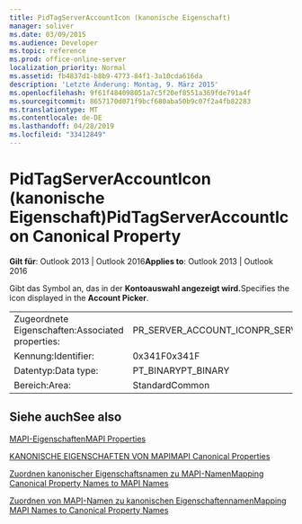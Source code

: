 ```yaml
---
title: PidTagServerAccountIcon (kanonische Eigenschaft)
manager: soliver
ms.date: 03/09/2015
ms.audience: Developer
ms.topic: reference
ms.prod: office-online-server
localization_priority: Normal
ms.assetid: fb4837d1-b8b9-4773-84f1-3a10cda616da
description: 'Letzte Änderung: Montag, 9. März 2015'
ms.openlocfilehash: 9f61f484098051a7c5f20ef8551a369fde791a4f
ms.sourcegitcommit: 8657170d071f9bcf680aba50b9c07f2a4fb82283
ms.translationtype: MT
ms.contentlocale: de-DE
ms.lasthandoff: 04/28/2019
ms.locfileid: "33412849"
---
```

# <a name="pidtagserveraccounticon-canonical-property"></a><span data-ttu-id="d5a8c-103">PidTagServerAccountIcon (kanonische Eigenschaft)</span><span class="sxs-lookup"><span data-stu-id="d5a8c-103">PidTagServerAccountIcon Canonical Property</span></span>

  
  
<span data-ttu-id="d5a8c-104">**Gilt für**: Outlook 2013 | Outlook 2016</span><span class="sxs-lookup"><span data-stu-id="d5a8c-104">**Applies to**: Outlook 2013 | Outlook 2016</span></span> 
  
<span data-ttu-id="d5a8c-105">Gibt das Symbol an, das in der **Kontoauswahl angezeigt wird.**</span><span class="sxs-lookup"><span data-stu-id="d5a8c-105">Specifies the icon displayed in the **Account Picker**.</span></span>
  
|||
|:-----|:-----|
|<span data-ttu-id="d5a8c-106">Zugeordnete Eigenschaften:</span><span class="sxs-lookup"><span data-stu-id="d5a8c-106">Associated properties:</span></span>  <br/> |<span data-ttu-id="d5a8c-107">PR_SERVER_ACCOUNT_ICON</span><span class="sxs-lookup"><span data-stu-id="d5a8c-107">PR_SERVER_ACCOUNT_ICON</span></span>  <br/> |
|<span data-ttu-id="d5a8c-108">Kennung:</span><span class="sxs-lookup"><span data-stu-id="d5a8c-108">Identifier:</span></span>  <br/> |<span data-ttu-id="d5a8c-109">0x341F</span><span class="sxs-lookup"><span data-stu-id="d5a8c-109">0x341F</span></span>  <br/> |
|<span data-ttu-id="d5a8c-110">Datentyp:</span><span class="sxs-lookup"><span data-stu-id="d5a8c-110">Data type:</span></span>  <br/> |<span data-ttu-id="d5a8c-111">PT_BINARY</span><span class="sxs-lookup"><span data-stu-id="d5a8c-111">PT_BINARY</span></span>  <br/> |
|<span data-ttu-id="d5a8c-112">Bereich:</span><span class="sxs-lookup"><span data-stu-id="d5a8c-112">Area:</span></span>  <br/> |<span data-ttu-id="d5a8c-113">Standard</span><span class="sxs-lookup"><span data-stu-id="d5a8c-113">Common</span></span>  <br/> |
   
## <a name="see-also"></a><span data-ttu-id="d5a8c-114">Siehe auch</span><span class="sxs-lookup"><span data-stu-id="d5a8c-114">See also</span></span>



[<span data-ttu-id="d5a8c-115">MAPI-Eigenschaften</span><span class="sxs-lookup"><span data-stu-id="d5a8c-115">MAPI Properties</span></span>](mapi-properties.md)
  
[<span data-ttu-id="d5a8c-116">KANONISCHE EIGENSCHAFTEN VON MAPI</span><span class="sxs-lookup"><span data-stu-id="d5a8c-116">MAPI Canonical Properties</span></span>](mapi-canonical-properties.md)
  
[<span data-ttu-id="d5a8c-117">Zuordnen kanonischer Eigenschaftsnamen zu MAPI-Namen</span><span class="sxs-lookup"><span data-stu-id="d5a8c-117">Mapping Canonical Property Names to MAPI Names</span></span>](mapping-canonical-property-names-to-mapi-names.md)
  
[<span data-ttu-id="d5a8c-118">Zuordnen von MAPI-Namen zu kanonischen Eigenschaftennamen</span><span class="sxs-lookup"><span data-stu-id="d5a8c-118">Mapping MAPI Names to Canonical Property Names</span></span>](mapping-mapi-names-to-canonical-property-names.md)


